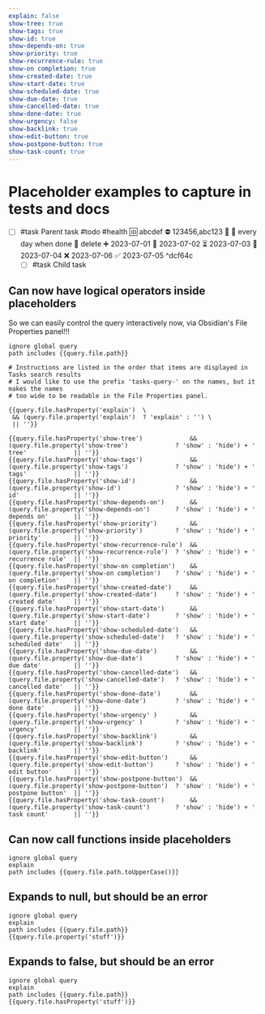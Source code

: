 ```yaml
---
explain: false
show-tree: true
show-tags: true
show-id: true
show-depends-on: true
show-priority: true
show-recurrence-rule: true
show-on completion: true
show-created-date: true
show-start-date: true
show-scheduled-date: true
show-due-date: true
show-cancelled-date: true
show-done-date: true
show-urgency: false
show-backlink: true
show-edit-button: true
show-postpone-button: true
show-task-count: true
---
```

# Placeholder examples to capture in tests and docs

- [ ] #task Parent task #todo #health 🆔 abcdef ⛔ 123456,abc123 🔼 🔁 every day when done 🏁 delete ➕ 2023-07-01 🛫 2023-07-02 ⏳ 2023-07-03 📅 2023-07-04 ❌ 2023-07-06 ✅ 2023-07-05 ^dcf64c
  - [ ] #task Child task

## Can now have logical operators inside placeholders

So we can easily control the query interactively now, via Obsidian's File Properties panel!!!

```tasks
ignore global query
path includes {{query.file.path}}

# Instructions are listed in the order that items are displayed in Tasks search results
# I would like to use the prefix 'tasks-query-' on the names, but it makes the names
# too wide to be readable in the File Properties panel.

{{query.file.hasProperty('explain')  \
 && (query.file.property('explain')  ? 'explain' : '') \
 || ''}}

{{query.file.hasProperty('show-tree')             && (query.file.property('show-tree')             ? 'show' : 'hide') + ' tree'             || ''}}
{{query.file.hasProperty('show-tags')             && (query.file.property('show-tags')             ? 'show' : 'hide') + ' tags'             || ''}}
{{query.file.hasProperty('show-id')               && (query.file.property('show-id')               ? 'show' : 'hide') + ' id'               || ''}}
{{query.file.hasProperty('show-depends-on')       && (query.file.property('show-depends-on')       ? 'show' : 'hide') + ' depends on'       || ''}}
{{query.file.hasProperty('show-priority')         && (query.file.property('show-priority')         ? 'show' : 'hide') + ' priority'         || ''}}
{{query.file.hasProperty('show-recurrence-rule')  && (query.file.property('show-recurrence-rule')  ? 'show' : 'hide') + ' recurrence rule'  || ''}}
{{query.file.hasProperty('show-on completion')    && (query.file.property('show-on completion')    ? 'show' : 'hide') + ' on completion'    || ''}}
{{query.file.hasProperty('show-created-date')     && (query.file.property('show-created-date')     ? 'show' : 'hide') + ' created date'     || ''}}
{{query.file.hasProperty('show-start-date')       && (query.file.property('show-start-date')       ? 'show' : 'hide') + ' start date'       || ''}}
{{query.file.hasProperty('show-scheduled-date')   && (query.file.property('show-scheduled-date')   ? 'show' : 'hide') + ' scheduled date'   || ''}}
{{query.file.hasProperty('show-due-date')         && (query.file.property('show-due-date')         ? 'show' : 'hide') + ' due date'         || ''}}
{{query.file.hasProperty('show-cancelled-date')   && (query.file.property('show-cancelled-date')   ? 'show' : 'hide') + ' cancelled date'   || ''}}
{{query.file.hasProperty('show-done-date')        && (query.file.property('show-done-date')        ? 'show' : 'hide') + ' done date'        || ''}}
{{query.file.hasProperty('show-urgency' )         && (query.file.property('show-urgency' )         ? 'show' : 'hide') + ' urgency'          || ''}}
{{query.file.hasProperty('show-backlink')         && (query.file.property('show-backlink')         ? 'show' : 'hide') + ' backlink'         || ''}}
{{query.file.hasProperty('show-edit-button')      && (query.file.property('show-edit-button')      ? 'show' : 'hide') + ' edit button'      || ''}}
{{query.file.hasProperty('show-postpone-button')  && (query.file.property('show-postpone-button')  ? 'show' : 'hide') + ' postpone button'  || ''}}
{{query.file.hasProperty('show-task-count')       && (query.file.property('show-task-count')       ? 'show' : 'hide') + ' task count'       || ''}}
```

## Can now call functions inside placeholders

```tasks
ignore global query
explain
path includes {{query.file.path.toUpperCase()}}
```

## Expands to null, but should be an error

```tasks
ignore global query
explain
path includes {{query.file.path}}
{{query.file.property('stuff')}}
```

## Expands to false, but should be an error

```tasks
ignore global query
explain
path includes {{query.file.path}}
{{query.file.hasProperty('stuff')}}
```
